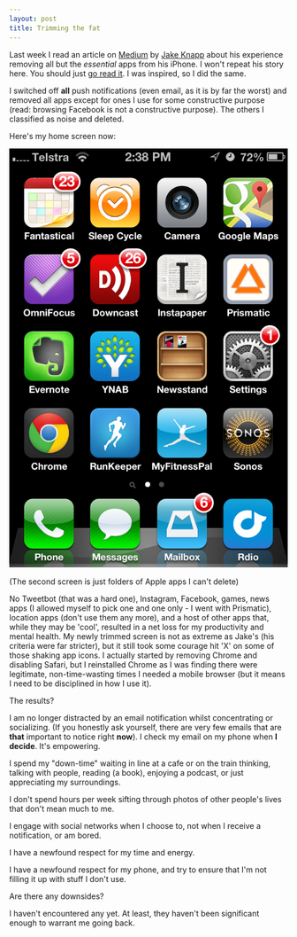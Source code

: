 ```yaml
---
layout: post
title: Trimming the fat
---
```


Last week I read an article on [Medium](https://medium.com/) by [Jake Knapp](https://twitter.com/jakek) about his experience removing all but the *essential* apps from his iPhone. I won't repeat his story here. You should just [go read it](https://medium.com/life-hacks/80f8d525b0d8). I was inspired, so I did the same.

I switched off **all** push notifications (even email, as it is by far the worst) and removed all apps except for ones I use for some constructive purpose (read: browsing Facebook is not a constructive purpose). The others I classified as noise and deleted.

Here's my home screen now:

![Alt text](/images/homescreen1.png)

(The second screen is just folders of Apple apps I can't delete)

No Tweetbot (that was a hard one), Instagram, Facebook, games, news apps (I allowed myself to pick one and one only - I went with Prismatic), location apps (don't use them any more), and a host of other apps that, while they may be 'cool', resulted in a net loss for my productivity and mental health. My newly trimmed screen is not as extreme as Jake's (his criteria were far stricter), but it still took some courage hit 'X' on some of those shaking app icons. I actually started by removing Chrome and disabling Safari, but I reinstalled Chrome as I was finding there were legitimate, non-time-wasting times I needed a mobile browser (but it means I need to be disciplined in how I use it).

The results?

I am no longer distracted by an email notification whilst concentrating or socializing. (If you honestly ask yourself, there are very few emails that are **that** important to notice right **now**). I check my email on my phone when **I decide**. It's empowering.

I spend my "down-time" waiting in line at a cafe or on the train thinking, talking with people, reading (a book), enjoying a podcast, or just appreciating my surroundings.

I don't spend hours per week sifting through photos of other people's lives that don't mean much to me.

I engage with social networks when I choose to, not when I receive a notification, or am bored.

I have a newfound respect for my time and energy.

I have a newfound respect for my phone, and try to ensure that I'm not filling it up with stuff I don't use.

Are there any downsides?

I haven't encountered any yet. At least, they haven't been significant enough to warrant me going back.
